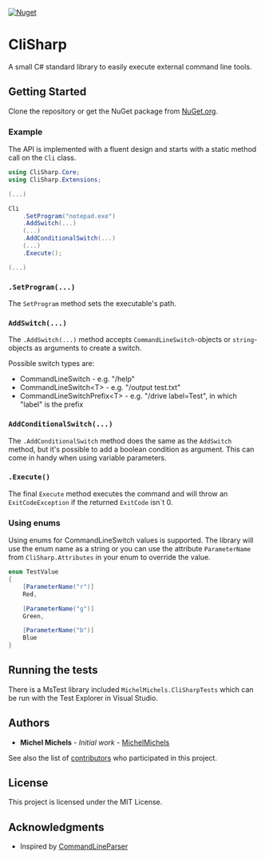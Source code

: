 [![Nuget](https://img.shields.io/nuget/v/CliSharp)](https://www.nuget.org/packages/CliSharp/)

# CliSharp

A small C# standard library to easily execute external command line tools.

## Getting Started

Clone the repository or get the NuGet package from [NuGet.org](https://www.nuget.org/packages/CliSharp/).

### Example

The API is implemented with a fluent design and starts with a static method call on the `Cli` class.
```csharp
using CliSharp.Core;
using CliSharp.Extensions;

(...)

Cli
    .SetProgram("notepad.exe")
    .AddSwitch(...)
    (...)
    .AddConditionalSwitch(...)
    (...)
    .Execute();

(...)
```

### `.SetProgram(...)`

The `SetProgram` method sets the executable's path.

### `AddSwitch(...)`

The `.AddSwitch(...)` method accepts `CommandLineSwitch`-objects or `string`-objects as arguments to create a switch.

Possible switch types are:
* CommandLineSwitch - e.g. "/help"
* CommandLineSwitch\<T\> - e.g. "/output test.txt"
* CommandLineSwitchPrefix\<T\> - e.g. "/drive label=Test", in which "label" is the prefix

### `AddConditionalSwitch(...)`

The `.AddConditionalSwitch` method does the same as the `AddSwitch` method, but it's possible to add a boolean condition as argument. This can come in handy when using variable parameters.

### `.Execute()`

The final `Execute` method executes the command and will throw an `ExitCodeException` if the returned `ExitCode` isn`t 0.

### Using enums

Using enums for CommandLineSwitch values is supported. The library will use the enum name as a string or you can use the attribute `ParameterName` from `CliSharp.Attributes` in your enum to override the value.

```csharp
enum TestValue
{
    [ParameterName("r")]
    Red,

    [ParameterName("g")]
    Green,

    [ParameterName("b")]
    Blue
}
```

## Running the tests

There is a MsTest library included `MichelMichels.CliSharpTests` which can be run with the Test Explorer in Visual Studio.

## Authors

* **Michel Michels** - *Initial work* - [MichelMichels](https://github.com/MichelMichels)

See also the list of [contributors](https://github.com/MichelMichels/CliSharp/contributors) who participated in this project.

## License

This project is licensed under the MIT License.

## Acknowledgments

* Inspired by [CommandLineParser](https://github.com/commandlineparser/commandline)
